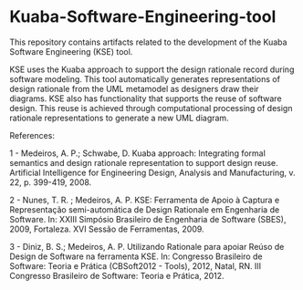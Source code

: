 # Kuaba-Software-Engineering-tool
This repository contains artifacts related to the development of the Kuaba Software Engineering (KSE) tool. 

KSE uses the Kuaba approach to support the design rationale record during software modeling. This tool automatically generates representations of design rationale from the UML metamodel as designers draw their diagrams. KSE also has functionality that supports the reuse of software design. This reuse is achieved through computational processing of design rationale representations to generate a new UML diagram.

References: 

1 - Medeiros, A. P.; Schwabe, D. Kuaba approach: Integrating formal semantics and design rationale representation to support design reuse. Artificial Intelligence for Engineering Design, Analysis and Manufacturing, v. 22, p. 399-419, 2008.

2 - Nunes, T. R. ; Medeiros, A. P. KSE: Ferramenta de Apoio à Captura e Representação semi-automática de Design Rationale em Engenharia de Software. In: XXIII Simpósio Brasileiro de Engenharia de Software (SBES), 2009, Fortaleza. XVI Sessão de Ferramentas, 2009.

3 - Diniz, B. S.; Medeiros, A. P. Utilizando Rationale para apoiar Reúso de Design de Software na ferramenta KSE. In: Congresso Brasileiro de Software: Teoria e Prática (CBSoft2012 - Tools), 2012, Natal, RN. III Congresso Brasileiro de Software: Teoria e Prática, 2012.

